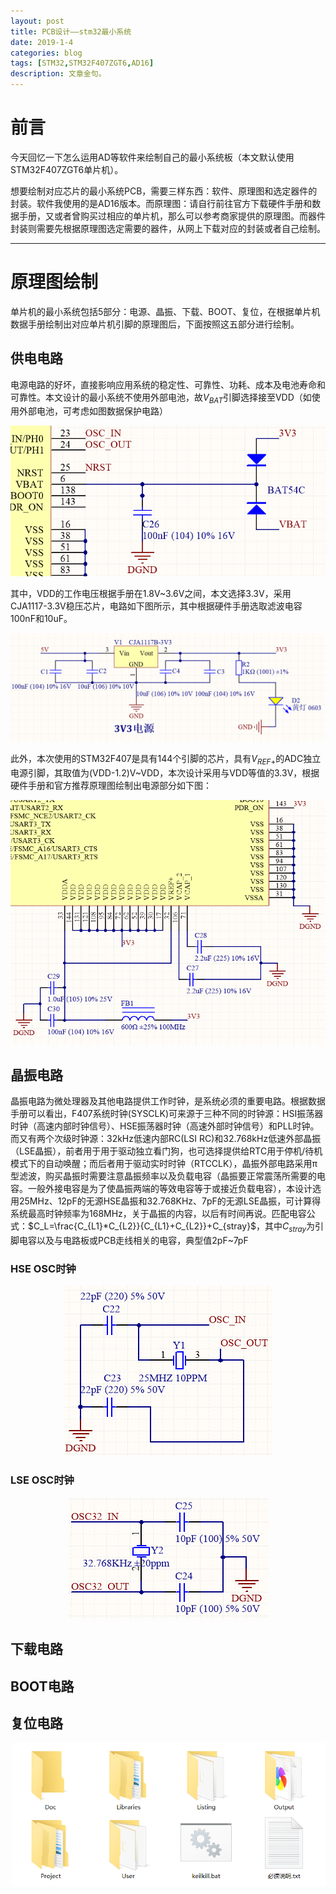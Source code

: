 ```yaml
---
layout: post
title: PCB设计——stm32最小系统
date: 2019-1-4
categories: blog
tags: [STM32,STM32F407ZGT6,AD16]
description: 文章金句。
---
```


# 前言  
今天回忆一下怎么运用AD等软件来绘制自己的最小系统板（本文默认使用STM32F407ZGT6单片机）。  

想要绘制对应芯片的最小系统PCB，需要三样东西：软件、原理图和选定器件的封装。软件我使用的是AD16版本。而原理图：请自行前往官方下载硬件手册和数据手册，又或者曾购买过相应的单片机，那么可以参考商家提供的原理图。而器件封装则需要先根据原理图选定需要的器件，从网上下载对应的封装或者自己绘制。  

---

# 原理图绘制
单片机的最小系统包括5部分：电源、晶振、下载、BOOT、复位，在根据单片机数据手册绘制出对应单片机引脚的原理图后，下面按照这五部分进行绘制。  
  
## 供电电路
电源电路的好坏，直接影响应用系统的稳定性、可靠性、功耗、成本及电池寿命和可靠性。本文设计的最小系统不使用外部电池，故$V_{BAT}$引脚选择接至VDD（如使用外部电池，可考虑如图数据保护电路） 

<div align="center"><img src="https://github.com/SKYESCAPE/SKYESCAPE.GITHUB.IO/raw/master/article_image/stm32F407_PCB_1.png"></div>  

其中，VDD的工作电压根据手册在1.8V~3.6V之间，本文选择3.3V，采用CJA1117-3.3V稳压芯片，电路如下图所示，其中根据硬件手册选取滤波电容100nF和10uF。

<div align="center"><img src="https://github.com/SKYESCAPE/SKYESCAPE.GITHUB.IO/raw/master/article_image/stm32F407_PCB_2.png"></div>  

此外，本次使用的STM32F407是具有144个引脚的芯片，具有$V_{REF+}$的ADC独立电源引脚，其取值为(VDD-1.2)V~VDD，本次设计采用与VDD等值的3.3V，根据硬件手册和官方推荐原理图绘制出电源部分如下图：

<div align="center"><img src="https://github.com/SKYESCAPE/SKYESCAPE.GITHUB.IO/raw/master/article_image/stm32F407_PCB_3.png"></div>  

## 晶振电路
晶振电路为微处理器及其他电路提供工作时钟，是系统必须的重要电路。根据数据手册可以看出，F407系统时钟(SYSCLK)可来源于三种不同的时钟源：HSI振荡器时钟（高速内部时钟信号）、HSE振荡器时钟（高速外部时钟信号）和PLL时钟。而又有两个次级时钟源：32kHz低速内部RC(LSI RC)和32.768kHz低速外部晶振（LSE晶振），前者用于用于驱动独立看门狗，也可选择提供给RTC用于停机/待机模式下的自动唤醒；而后者用于驱动实时时钟（RTCCLK），晶振外部电路采用π型滤波，购买晶振时需要注意晶振频率以及负载电容（晶振要正常震荡所需要的电容。一般外接电容是为了使晶振两端的等效电容等于或接近负载电容），本设计选用25MHz、12pF的无源HSE晶振和32.768KHz、7pF的无源LSE晶振，可计算得系统最高时钟频率为168MHz，关于晶振的内容，以后有时间再说。匹配电容公式：$C_L=\frac{C_{L1}*C_{L2}}{C_{L1}+C_{L2}}+C_{stray}$，其中$C_{stray}$为引脚电容以及与电路板或PCB走线相关的电容，典型值2pF~7pF

### HSE OSC时钟

<div align="center"><img src="https://github.com/SKYESCAPE/SKYESCAPE.GITHUB.IO/raw/master/article_image/stm32F407_PCB_4.png"></div>  

### LSE OSC时钟

<div align="center"><img src="https://github.com/SKYESCAPE/SKYESCAPE.GITHUB.IO/raw/master/article_image/stm32F407_PCB_5.png"></div>  

## 下载电路

## BOOT电路

## 复位电路 


![PCB](https://github.com/SKYESCAPE/SKYESCAPE.GITHUB.IO/raw/master/article_image/stm32_tempalte_1.png)  
